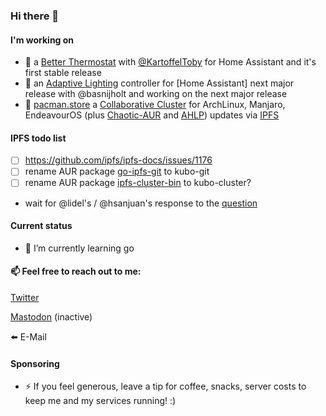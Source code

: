 ### Hi there 👋

#### I'm working on

- 🔭 a [Better Thermostat](https://github.com/KartoffelToby/better_thermostat/) with [@KartoffelToby](https://github.com/KartoffelToby) for Home Assistant and it's first stable release
- 🔭 an [Adaptive Lighting](https://github.com/basnijholt/adaptive-lighting) controller for [Home Assistant] next major release with @basnijholt and working on the next major release
- 🔭 [pacman.store](https://github.com/RubenKelevra/pacman.store) a [Collaborative Cluster](https://collab.ipfscluster.io/) for ArchLinux, Manjaro, EndeavourOS (plus [Chaotic-AUR](https://github.com/chaotic-aur) and [AHLP]()) updates via [IPFS](https://ipfs.io/)

#### IPFS todo list


- [ ] https://github.com/ipfs/ipfs-docs/issues/1176
- [ ] rename AUR package [go-ipfs-git](https://aur.archlinux.org/packages/go-ipfs-git) to kubo-git
- [ ] rename AUR package [ipfs-cluster-bin](https://aur.archlinux.org/packages/) to kubo-cluster?
- wait for @lidel's / @hsanjuan's response to the [question](https://github.com/ipfs/go-ipfs/issues/8959#issuecomment-1157312273)

#### Current status

- 🌱 I’m currently learning go

#### 📫 Feel free to reach out to me:
[Twitter](https://twitter.com/RubenKelevra)

[Mastodon](https://mastodon.social/@RubenKelevra) (inactive)

⬅️ E-Mail

#### Sponsoring

- ⚡ If you feel generous, leave a tip for coffee, snacks, server costs to keep me and my services running! :)

<a rel="me" href="https://mastodon.social/@RubenKelevra"></a>



<!--
**RubenKelevra/RubenKelevra** is a ✨ _special_ ✨ repository because its `README.md` (this file) appears on your GitHub profile.

Here are some ideas to get you started:


- 🌱 I’m currently learning ...
- 👯 I’m looking to collaborate on ...
- 🤔 I’m looking for help with ...
- 💬 Ask me about ...
- 📫 How to reach me: ...
- 😄 Pronouns: ...
- ⚡ Fun fact: ...
-->
